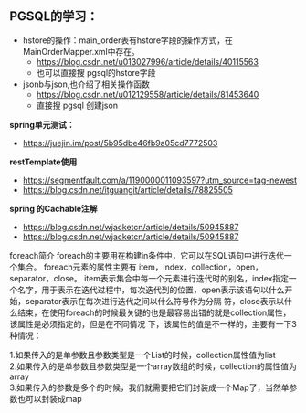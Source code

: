 ## PGSQL的学习：
- hstore的操作：main_order表有hstore字段的操作方式，在MainOrderMapper.xml中存在。
    - https://blog.csdn.net/u013027996/article/details/40115563
    - 也可以直接搜 pgsql的hstore字段
- jsonb与json,也介绍了相关操作函数
    - https://blog.csdn.net/u012129558/article/details/81453640
    - 直接搜  pgsql 创建json

**spring单元测试：**
- https://juejin.im/post/5b95dbe46fb9a05cd7772503

**restTemplate使用**
- https://segmentfault.com/a/1190000011093597?utm_source=tag-newest
- https://blog.csdn.net/itguangit/article/details/78825505

**spring 的Cachable注解**
- https://blog.csdn.net/wjacketcn/article/details/50945887
- https://blog.csdn.net/wjacketcn/article/details/50945887

foreach简介
foreach的主要用在构建in条件中，它可以在SQL语句中进行迭代一个集合。
foreach元素的属性主要有 item，index，collection，open，separator，close。
item表示集合中每一个元素进行迭代时的别名，index指定一个名字，用于表示在迭代过程中，每次迭代到的位置，open表示该语句以什么开始，separator表示在每次进行迭代之间以什么符号作为分隔 符，close表示以什么结束，在使用foreach的时候最关键的也是最容易出错的就是collection属性，该属性是必须指定的，但是在不同情况 下，该属性的值是不一样的，主要有一下3种情况：

1.如果传入的是单参数且参数类型是一个List的时候，collection属性值为list  
2.如果传入的是单参数且参数类型是一个array数组的时候，collection的属性值为array  
3.如果传入的参数是多个的时候，我们就需要把它们封装成一个Map了，当然单参数也可以封装成map  


